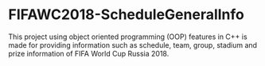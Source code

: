 # FIFAWC2018-ScheduleGeneralInfo
This project using object oriented programming (OOP) features in C++ is made for providing information such as schedule, team, group, stadium and prize information of FIFA World Cup Russia 2018.
